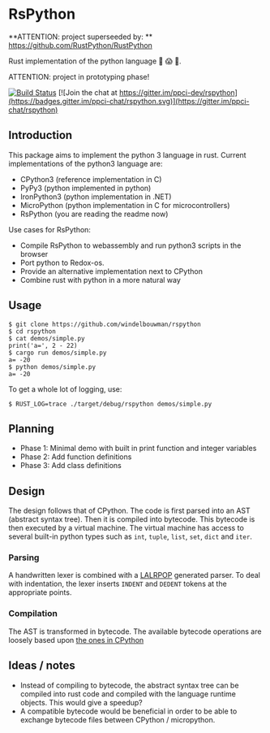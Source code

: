 # RsPython

**ATTENTION: project superseeded by: ** https://github.com/RustPython/RustPython

Rust implementation of the python language :snake: :scream: :metal:.

ATTENTION: project in prototyping phase!

[![Build Status](https://travis-ci.org/windelbouwman/rspython.svg?branch=master)](https://travis-ci.org/windelbouwman/rspython)
[![Join the chat at https://gitter.im/ppci-dev/rspython](https://badges.gitter.im/ppci-chat/rspython.svg)](https://gitter.im/ppci-chat/rspython)

## Introduction

This package aims to implement the python 3 language in rust.
Current implementations of the python3 language are:

- CPython3 (reference implementation in C)
- PyPy3 (python implemented in python)
- IronPython3 (python implementation in .NET)
- MicroPython (python implementation in C for microcontrollers)
- RsPython (you are reading the readme now)

Use cases for RsPython:

- Compile RsPython to webassembly and run python3 scripts in the browser
- Port python to Redox-os.
- Provide an alternative implementation next to CPython
- Combine rust with python in a more natural way

## Usage

    $ git clone https://github.com/windelbouwman/rspython
    $ cd rspython
    $ cat demos/simple.py
    print('a=', 2 - 22)
    $ cargo run demos/simple.py
    a= -20
    $ python demos/simple.py
    a= -20

To get a whole lot of logging, use:

    $ RUST_LOG=trace ./target/debug/rspython demos/simple.py
 
## Planning

- Phase 1: Minimal demo with built in print function and integer variables
- Phase 2: Add function definitions
- Phase 3: Add class definitions

## Design

The design follows that of CPython. The code is first parsed into an AST (abstract syntax tree).
Then it is compiled into bytecode. This bytecode is then executed by a virtual machine. The
virtual machine has access to several built-in python types such as `int`, `tuple`, `list`,
`set`, `dict` and `iter`.

### Parsing

A handwritten lexer is combined with a [LALRPOP](https://github.com/lalrpop/lalrpop)
generated parser. To deal with indentation,
the lexer inserts `INDENT` and `DEDENT` tokens at the appropriate points.

### Compilation

The AST is transformed in bytecode. The available bytecode operations are loosely based upon
[the ones in CPython](https://docs.python.org/3/library/dis.html#python-bytecode-instructions)

## Ideas / notes

- Instead of compiling to bytecode, the abstract syntax tree can be compiled into rust code and
  compiled with the language runtime objects. This would give a speedup?
- A compatible bytecode would be beneficial in order to be able to exchange bytecode files
  between CPython / micropython.

